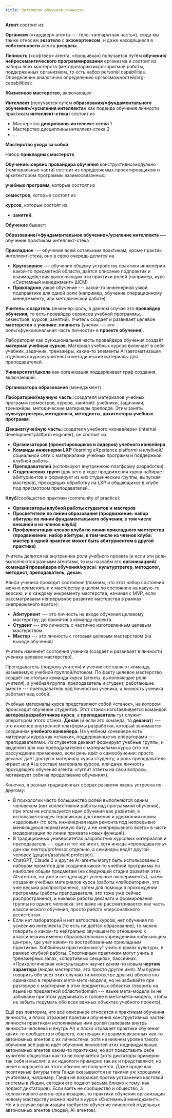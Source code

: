 ```yaml
---
title: Онтология обучения личности
---
```


**Агент** состоит из:

**Организм** («хардвер» агента --- тело, «аппаратная часть»), сюда мы
также относим **экзотело** с **экзокортексом**, и даже находящиеся в
**собственности** агента **ресурсы**.

**Личность** («софтвер» агента, «прошивка») получается путём
**обучения/нейросемантического программирования** организма и состоит из
набора всех мастерств (методов/практик/алгоритмов работы, поддержанных
организмом, то есть набор personal capabilities. Определение аналогично
определению оргвозможностей/org-capabilities):

**Жизненное мастерство,** включающее

**Интеллект** (получается путём **образования/«фундаментального
обучения»/«усиления интеллекта»** как подвида обучения личности
практикам **интеллект-стека**) состоит из

-   Мастерство **дисциплины интеллект-стека** 1
-   Мастерство дисциплины интеллект-стека 2
-   ...

**Мастерство ухода за собой**

Набор **прикладных мастерств**

**Обучение::сервис** **провайдера обучения** конструктивно/модульно
(темпоральные части) состоит из определяемых проектировщиком и
архитектором программы взаимосвязанных:

**учебных программ**, которые состоят из

**семестров**, которые состоят из

**курсов**, которые состоят из

-   **занятий**.

**Обучение** бывает:

**Образование/«фундаментальное обучение»/усиление интеллекта ---**
обучение практикам интеллект-стека

**Прикладное** --- обучение всем остальным практикам, кроме практик
интеллект-стека, оно в свою очередь делится на

-   **Кругозорное** --- обучение общему устройству практики инженерии
    какой-то предметной области, даётся описание подпрактик и
    взаимодействия выполняющих эти практики ролей (например, курс
    «Системный менеджмент» ШСМ)
-   **Прикладное** узкое обучение --- какой-то инженерной узкой
    подпрактике для одной роли (например, обучение операционному
    менеджменту, или методической работе).

**Учитель::создатель** (инженер::роль, в данном случае это **провайдер**
**обучения,** то есть провайдер сервисов учебной программы, семестров,
курсов, занятий). Учитель создаёт и развивает целевое **мастерство** в
**ученике**::**личность** (ученик --- это роль/«функциональная часть
личности» в **проекте обучения**).

Лаборатория как функциональная часть провайдера обучения создаёт
**материал учебных курсов**. Материал учебных курсов включает в себя
учебник, задачник, тренажёры, какие-то элементы AI (автоматизация
отдельных курсов учителя) и методические материалы для преподавателей.

**Университет/школа** как организация поддерживает граф создания,
включающий:

**Организатора** **образования** (менеджмент)

**Лаборатории/научную** **часть**::создателя материалов учебных программ
(семестров, курсов, занятий): учебники, задачники, тренажёры,
методические материалы преподов. Этим заняты **культуртрегеры,
методологи, методисты, архитекторы учебных программ**.

**Деканат/учебную** **часть**::создателя учебного «конвейера» (internal
development platform engineer), он состоит из

-   **Организаторов (проектировщиков и лидеров) учебного конвейера**
-   **Команды** **инженерии** **LXP** (learning eXperience platform) и
    клубной/социальной сети с материалами учебных программ и поддержкой
    клубной работы.
-   **Преподавателей** (используют внутреннюю платформу разработки)
-   **Студенческих групп** (для чего в ходе продвижения курса набирает
    абитуриентов и формирует из них студенческие группы, выпуская
    мастеров), проходящих обработку на LXP и общающихся в клубе под
    присмотром преподавателей.

**Клуб**/сообщество практики (community of practice):

-   **Организаторы клубной работы студентов** **и** **мастеров**
-   **Просветители** **по линии образования (продвижение: набор абитуры
    по линии фундаментального обучения, в том числе внешней и из членов
    клуба)**
-   **Профориентация членов клуба по линии прикладного мастерства**
    **(продвижение:** **набор абитуры, в том числе из членов клуба:
    мастер в одной практике может быть абитуриентом в другой практике)**

Учитель делится на внутренние роли учебного проекта (и если эти роли
выполняются разными агентами, то мы назовём это **организацией/командой
провайдера обучения/курса**): **культуртрегер, методолог, методист,
преподаватель,** **декан.**

Альфа ученика проходит состояния (помним, что этот набор состояний можно
применять и к мастерству в целом по состоянию на какую-то версию, и к
каждому инкременту мастерства, начиная с MVP, если рассматриваем
непрерывное развитие мастерства в рамках «непрерывного всего»):

-   **Абитуриент** --- это личность на входе обучения целевому
    мастерству, до принятия в команду проекта.
-   **Студент** --- это личность с частично изготовленным целевым
    мастерством
-   **Мастер** --- это личность с готовым целевым мастерством (на выходе
    обучения)

Учитель изменяет состояния ученика (создаёт и развивает в личности
ученика целевое мастерство).

Преподаватель (подроль учителя) и ученик составляют команду, называемую
учебной группой/потоком. По факту целевое мастерство создаёт не столько
команда курса (агенты, выполняющие роли учителя), а учебная группа:
преподаватель и студент, работающие вместе --- преподаватель над
личностью ученика, а личность ученика работает над собой.

Учебные материалы курса представляют собой «станок», на котором
происходит обучение студентов. Этот станок изготавливается командой
**авторов/разработчиков курса**, а **преподаватель** тут служит
оператором этого станка. **Декан** (и если это команда, то
**деканат**) --- это инженер внутренней платформы разработки, который
занимается созданием **учебного конвейера.** На учебном конвейере есть
материалы курса как «станки», поддержанные их операторами ---
преподавателями. Из студентов деканат формирует учебные группы, и
выделяет для них преподавателей с материалами курса (это же рассуждение
применимо, если речь идёт о самообучении: просто деканат даёт доступ к
материалу курса студенту, а роль преподавателя играет или AI в составе
материала курсов, или даже личность проходящего обучения агента: «гуглит
ответы на свои вопросы, мотивирует себя на продолжение обучения»).

Конечно, в разных традиционных сферах развития жизнь устроена
по-другому:

-   В психологии часто большинство ролей выполняются одним человеком
    (нет коллективной работы над программой обучения), при этом не
    используется идея обучения как развития, а используется идея терапии
    как достижения и удержания нормы «здоровья» (то есть инженерная идея
    ремонта под непрерывно меняющуюся нормативную базу, а не
    «непрерывного всего» в части модернизации по линии прихвата новых
    функций).
-   В традиционных университетах разработчик курсовых материалов и
    преподаватель --- один и тот же агент, хотя иногда «преподаватель»
    дан как лектор/professor отдельно, а семинары ведёт другой человек
    (доцент/assistant professor).
-   ChatGPT, Claude 2 и другие AI-агенты могут быть использованы с
    набором промптов для создания какой-то учебной программы по наиболее
    общим предметам (на следующей стадии развития этих AI-агентов, но
    уже и сегодня идут успешные эксперименты), затем создания учебных
    материалов курса (работы «лаборатории», это уже весьма
    распространено), затем для помощи в прохождении программы (работы
    преподавателя, это тоже уже сейчас распространено), и никакой работы
    деканата и формирования группы из одного человека: это даже не
    рассматривается как часть классического обучения, просто работа
    «персонального ассистента».
-   Если нет лабораторий и нет авторства курсов, нет обучения по
    усилению интеллекта (то есть не даётся образование), то можно
    говорить о каком-то нейтрально звучащем по отношению к классическим
    именно образовательным учреждениям «обучающем центре», где учат
    каким-то востребованным прикладным практикам. Хоббийным практикам
    могут учить в домах культуры, в рамках клубной работы. Спортивным
    практикам могут учить в тренажёрных залах, «спортивных секциях»,
    бассейнах. «Психологическая консультация» научит каким-то новым
    **чертам характера** (видам мастерства, это просто другое имя). Мы
    будем говорить обо всех этих случаях (и множестве других) абсолютно
    одинаково в терминах мета-мета-модели, но не забывайте при разговоре
    с мастерами в этих предметных областях говорить на языке их
    предметной области/domain --- языке мета-модели (и не забываем при
    этом удерживать в голове и мета-мета-модель, чтобы не забыть
    подумать обо всех важных объектах учебного проекта).

Ещё раз повторим, что всё описанное относится к практикам обучения
личности, и плохо отражает практики обучения конструктивных частей
личности практикам исполняемых ими ролей (залезаем внутрь личности
человека и внутрь AI) и плохо отражает практики обучения каких-то
сообществ и обществ, состоящих из взаимосвязанных как-то автономных
агентов с их личностями, хотя на нижнем уровне такого обучения всё равно
идёт обучение личностей этих индивидуальных автономных агентов каким-то
практикам, но вот представить себе «учителя общества» как-то не
получается (хотя диктаторы примерно так себя и мыслят, а их идеологи
примерно так их и представляют, но ничего хорошего из этого обычно не
получается. Даже вроде как позитивные фигуры типа Ганди оказываются не
такими уж хорошими учителями, например, Ганди не возражал против
устранения кастовой системы в Индии, сегодня его подают весьма близко к
тому, как подают диктаторов). Если взять не сообщество и общество, а
коллективного агента-организацию, то практики обучения организации
новому мастерству можно найти в курсе «Системный менеджмент». Но и в
случае организации требуется обучение личностей отдельных автономных
агентов (людей, AI-агентов).
